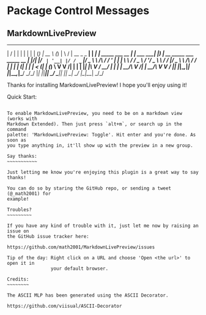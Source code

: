 Package Control Messages
========================

MarkdownLivePreview
-------------------

   __  __            _       _                     _      _           _____                _
  |  \/  |          | |     | |                   | |    (_)         |  __ \              (_)
  | \  / | __ _ _ __| | ____| | _____      ___ __ | |     ___   _____| |__) | __ _____   ___  _____      __
  | |\/| |/ _` | '__| |/ / _` |/ _ \ \ /\ / / '_ \| |    | \ \ / / _ \  ___/ '__/ _ \ \ / / |/ _ \ \ /\ / /
  | |  | | (_| | |  |   < (_| | (_) \ V  V /| | | | |____| |\ V /  __/ |   | | |  __/\ V /| |  __/\ V  V /
  |_|  |_|\__,_|_|  |_|\_\__,_|\___/ \_/\_/ |_| |_|______|_| \_/ \___|_|   |_|  \___| \_/ |_|\___| \_/\_/
  
  Thanks for installing MarkdownLivePreview! I hope you'll enjoy using it!
  
  Quick Start:
  ~~~~~~~~~~~~
  
  To enable MarkdownLivePreview, you need to be on a markdown view (works with
  Markdown Extended). Then just press `alt+m`, or search up in the command
  palette: 'MarkdownLivePreview: Toggle'. Hit enter and you're done. As soon as
  you type anything in, it'll show up with the preview in a new group.
  
  Say thanks:
  ~~~~~~~~~~~
  
  Just letting me know you're enjoying this plugin is a great way to say thanks!
  
  You can do so by staring the GitHub repo, or sending a tweet (@_math2001) for
  example!
  
  Troubles?
  ~~~~~~~~~
  
  If you have any kind of trouble with it, just let me now by raising an issue on
  the GitHub issue tracker here:
  
  https://github.com/math2001/MarkdownLivePreview/issues
  
  Tip of the day: Right click on a URL and choose 'Open <the url>' to open it in
                  your default browser.
  
  Credits:
  ~~~~~~~~
  
  The ASCII MLP has been generated using the ASCII Decorator.
  
  https://github.com/viisual/ASCII-Decorator
